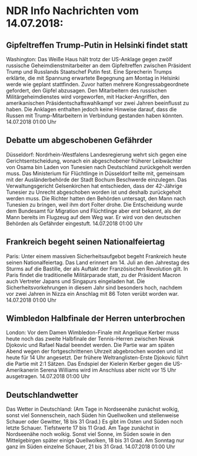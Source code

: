 # NDR Info Nachrichten vom 14.07.2018:


## Gipfeltreffen Trump-Putin in Helsinki findet statt
Washington: Das Weiße Haus hält trotz der US-Anklage gegen zwölf russische Geheimdienstmitarbeiter an dem Gipfeltreffen zwischen Präsident Trump und Russlands Staatschef Putin fest. Eine Sprecherin Trumps erklärte, die mit Spannung erwartete Begegnung am Montag in Helsinki werde wie geplant stattfinden. Zuvor hatten mehrere Kongressabgeordnete gefordert, den Gipfel abzusagen. Den Mitarbeitern des russischen Militärgeheimdienstes wird vorgeworfen, mit Hacker-Angriffen, den amerikanischen Präsidentschaftswahlkampf vor zwei Jahren beeinflusst zu haben. Die Anklagen enthalten jedoch keine Hinweise darauf, dass die Russen mit Trump-Mitarbeitern in Verbindung gestanden haben könnten. 14.07.2018 01:00 Uhr 

## Debatte um abgeschobenen Gefährder
Düsseldorf: Nordrhein-Westfalens Landesregierung wehrt sich gegen eine Gerichtsentscheidung, wonach ein abgeschobener früherer Leibwächter von Osama bin Laden von Tunesien nach Deutschland zurückgeholt werden muss. Das Ministerium für Flüchtlinge in Düsseldorf teilte mit, gemeinsam mit der Ausländerbehörde der Stadt Bochum Beschwerde einzulegen. Das Verwaltungsgericht Gelsenkirchen hat entschieden, dass der 42-Jährige Tunesier zu Unrecht abgeschoben worden ist und deshalb zurückgeholt werden muss. Die Richter hatten den Behörden untersagt, den Mann nach Tunesien zu bringen, weil ihm dort Folter drohe. Die Entscheidung wurde dem Bundesamt für Migration und Flüchtlinge aber erst bekannt, als der Mann bereits im Flugzeug auf dem Weg war. Er wird von den deutschen Behörden als Gefährder eingestuft. 14.07.2018 01:00 Uhr 

## Frankreich begeht seinen Nationalfeiertag
Paris: Unter einem massiven Sicherheitsaufgebot begeht Frankreich heute seinen Nationalfeiertag. Das Land erinnert am 14. Juli an den Jahrestag des Sturms auf die Bastille, der als Auftakt der Französischen Revolution gilt. In Paris findet die traditionelle Militärparade statt, zu der Präsident Macron auch Vertreter Japans und Singapurs eingeladen hat. Die Sicherheitsvorkehrungen in diesem Jahr sind besonders hoch, nachdem vor zwei Jahren in Nizza ein Anschlag mit 86 Toten verübt worden war. 14.07.2018 01:00 Uhr 

## Wimbledon Halbfinale der Herren unterbrochen
London: Vor dem Damen Wimbledon-Finale mit Angelique Kerber muss heute noch das zweite Halbfinale der Tennis-Herren zwischen Novak Djokovic und Rafael Nadal beendet werden. Die Partie war am späten Abend wegen der fortgeschrittenen Uhrzeit abgebrochen worden und ist heute für 14 Uhr angesetzt. Der frühere Weltranglisten-Erste Djokovic führt die Partie mit 2:1 Sätzen. Das Endspiel der Kielerin Kerber gegen die US-Amerikanerin Serena Williams wird im Anschluss aber nicht vor 15 Uhr ausgetragen. 14.07.2018 01:00 Uhr 

## Deutschlandwetter
Das Wetter in Deutschland:
(Am Tage in Nordseenähe zunächst wolkig, sonst viel Sonnenschein, nach Süden hin Quellwolken und stellenweise Schauer oder Gewitter, 18 bis 31 Grad.) Es gibt im Osten und Süden noch letzte Schauer. Tiefstwerte 17 bis 11 Grad. Am Tage zunächst in Nordseenähe noch wolkig. Sonst viel Sonne, im Süden sowie in den Mittelgebirgen später einige Quellwolken, 18 bis 31 Grad. Am Sonntag nur ganz im Süden einzelne Schauer, 21 bis 31 Grad. 14.07.2018 01:00 Uhr 
